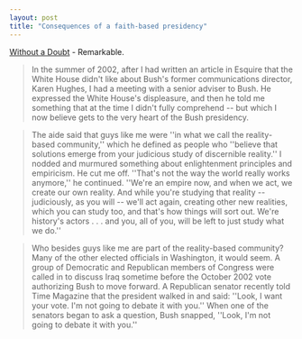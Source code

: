```yaml
---
layout: post
title: "Consequences of a faith-based presidency"
---
```




<a href="http://www.nytimes.com/2004/10/17/magazine/17BUSH.html">Without a Doubt</a> - Remarkable.

<blockquote>In the summer of 2002, after I had written an article in Esquire that the White House didn't like about Bush's former communications director, Karen Hughes, I had a meeting with a senior adviser to Bush. He expressed the White House's displeasure, and then he told me something that at the time I didn't fully comprehend -- but which I now believe gets to the very heart of the Bush presidency.</blockquote>

<blockquote>The aide said that guys like me were ''in what we call the reality-based community,'' which he defined as people who ''believe that solutions emerge from your judicious study of discernible reality.'' I nodded and murmured something about enlightenment principles and empiricism. He cut me off. ''That's not the way the world really works anymore,'' he continued. ''We're an empire now, and when we act, we create our own reality. And while you're studying that reality -- judiciously, as you will -- we'll act again, creating other new realities, which you can study too, and that's how things will sort out. We're history's actors . . . and you, all of you, will be left to just study what we do.''</blockquote>

<blockquote>Who besides guys like me are part of the reality-based community? Many of the other elected officials in Washington, it would seem. A group of Democratic and Republican members of Congress were called in to discuss Iraq sometime before the October 2002 vote authorizing Bush to move forward. A Republican senator recently told Time Magazine that the president walked in and said: ''Look, I want your vote. I'm not going to debate it with you.'' When one of the senators began to ask a question, Bush snapped, ''Look, I'm not going to debate it with you.''</blockquote>



